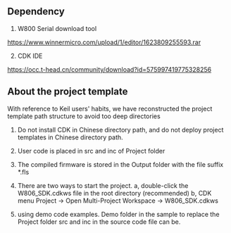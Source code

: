 ## Dependency

1. W800 Serial download tool

https://www.winnermicro.com/upload/1/editor/1623809255593.rar

2. CDK IDE

https://occ.t-head.cn/community/download?id=575997419775328256

## About the project template

With reference to Keil users' habits, we have reconstructed the project template path structure to avoid too deep directories

1. Do not install CDK in Chinese directory path, and do not deploy project templates in Chinese directory path.

2. User code is placed in src and inc of Project folder

3. The compiled firmware is stored in the Output folder with the file suffix *.fls

4. There are two ways to start the project.
      a, double-click the W806_SDK.cdkws file in the root directory (recommended)
      b, CDK menu Project -> Open Multi-Project Workspace -> W806_SDK.cdkws

5. using demo code examples.
      Demo folder in the sample to replace the Project folder src and inc in the source code file can be.
